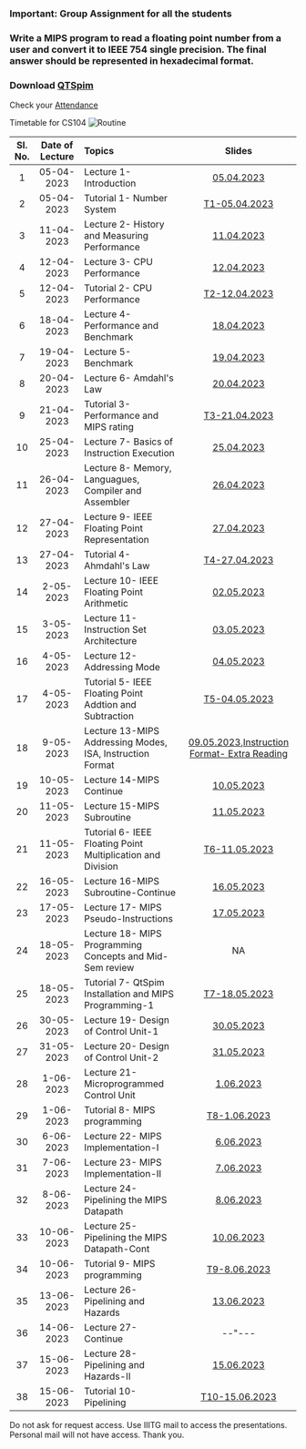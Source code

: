 
### Important: Group Assignment for all the students
### Write a MIPS program to read a floating point number from a user and convert it to IEEE 754 single precision. The final answer should be represented in hexadecimal format.
  
  
### Download [QTSpim](https://sourceforge.net/projects/spimsimulator/files/) 
Check your [Attendance](https://docs.google.com/spreadsheets/d/1qEXCWHOhq2UJT0WYqT6Tmd22ofsCZHlCO8q-LfPA-uY/edit?usp=sharing)

Timetable for CS104
![Routine](https://user-images.githubusercontent.com/15830810/235150234-f1712579-04c2-4c8e-bca4-ccc5495604b2.png)


| Sl. No. | Date of Lecture        | Topics  | Slides   |
|:---:|:--:|:--|:--------------------------:|
| 1   | 05-04-2023   |Lecture 1- Introduction                | [05.04.2023](https://drive.google.com/file/d/1IXhEv9KVp9JxLSBQ-rxEkMLDy9UIcLSH/view?usp=share_link)|
| 2   | 05-04-2023   |Tutorial 1- Number System              | [T1-05.04.2023](https://drive.google.com/file/d/1woPSztfKCReHNBeUCY5uIhANzsYjeSfo/view?usp=share_link)|
| 3   | 11-04-2023   |Lecture 2- History and Measuring Performance| [11.04.2023](https://drive.google.com/file/d/1CfPo5M1eXADKDUFuoPE2YYc_rg9S8scH/view?usp=share_link)|
| 4   | 12-04-2023   |Lecture 3- CPU Performance             | [12.04.2023](https://drive.google.com/file/d/18fOuj6Fx1Szx9evvrYD9XPpvE_hYFKYD/view?usp=share_link)|
| 5   | 12-04-2023   |Tutorial 2- CPU Performance            | [T2-12.04.2023](https://drive.google.com/file/d/1E7renK2SqkW91p7BlaDFHWnKS-9HSCgX/view?usp=share_link)|
| 6   | 18-04-2023   |Lecture 4- Performance and Benchmark   | [18.04.2023](https://drive.google.com/file/d/1w19VindUhXG4hCrI9l8pct_0QqVHZIYm/view?usp=share_link)|
| 7   | 19-04-2023   |Lecture 5- Benchmark                   | [19.04.2023](https://drive.google.com/file/d/18hV0t_pMiNTl-DObhbRFimIjtQF09-7d/view?usp=share_link)|
| 8   | 20-04-2023   |Lecture 6- Amdahl's Law                | [20.04.2023](https://drive.google.com/file/d/1ihseOGxxuCNjzEY7CRF10lZVchlaKvNr/view?usp=share_link)|
| 9   | 21-04-2023   |Tutorial 3- Performance and MIPS rating| [T3-21.04.2023](https://drive.google.com/file/d/12pWjeU_It2F1WAX2H5A9wUUdsF4acdrj/view?usp=share_link)|
| 10   | 25-04-2023   |Lecture 7- Basics of Instruction Execution| [25.04.2023](https://drive.google.com/file/d/1z7r95xtcQa2i6rByawWUaSfobOC-H5z7/view?usp=share_link)|
| 11   | 26-04-2023   |Lecture 8- Memory, Languagues, Compiler and Assembler| [26.04.2023](https://drive.google.com/file/d/1RIfRh3UTI_1OQd_1OmlvLSsVLDT3-MsU/view?usp=share_link)|
| 12   | 27-04-2023   |Lecture 9- IEEE Floating Point Representation| [27.04.2023](https://drive.google.com/file/d/1RdpqdYWVnJLHa5gq6nLRA8w1biC8Jqdr/view?usp=share_link)|
| 13   | 27-04-2023   |Tutorial 4- Ahmdahl's Law            | [T4-27.04.2023](https://drive.google.com/file/d/1aR2TuIKSF4kfBZKjR8br51UXEb8PSmUw/view?usp=share_link)|
| 14   | 2-05-2023   |Lecture 10- IEEE Floating Point Arithmetic| [02.05.2023](https://drive.google.com/file/d/1wT-kIjar3h5gikEbzAU5iak-NBH0sFc5/view?usp=share_link)|
| 15   | 3-05-2023   |Lecture 11- Instruction Set Architecture| [03.05.2023](https://drive.google.com/file/d/1Z3KjEMpZT6VjEyXnRGn0FrUlozLPtP1S/view?usp=share_link)|
| 16   | 4-05-2023   |Lecture 12- Addressing Mode| [04.05.2023](https://drive.google.com/file/d/16Z7Xb1UJzAL8DzdFQqNPe9EpppsKzWXW/view?usp=share_link)|
| 17   | 4-05-2023   |Tutorial 5- IEEE Floating Point Addtion and Subtraction| [T5-04.05.2023](https://drive.google.com/file/d/13VhfqY95gM_pvGJhD33nybHHlAx5v7yQ/view?usp=share_link)|
| 18   | 9-05-2023   | Lecture 13-MIPS Addressing Modes, ISA, Instruction Format| [09.05.2023](https://drive.google.com/file/d/1BnMQ6xDFRoxTVq79VpsYN-cwI4OWHHxi/view?usp=share_link),[Instruction Format- Extra Reading](https://max.cs.kzoo.edu/cs230/Resources/MIPS/MachineXL/InstructionFormats.html)|
| 19   | 10-05-2023   | Lecture 14-MIPS Continue| [10.05.2023](https://drive.google.com/file/d/1zkykZatbrhiMBRLcsGATXRKRlzanU65J/view?usp=share_link)|
| 20   | 11-05-2023   | Lecture 15-MIPS Subroutine| [11.05.2023](https://drive.google.com/file/d/12ctjMslrzsdZYILgQJKURy0dMWYBQpj6/view?usp=share_link)|
| 21   | 11-05-2023   | Tutorial 6- IEEE Floating Point Multiplication and Division| [T6-11.05.2023](https://drive.google.com/file/d/1LvkzoMUtYtBscDnHQ2Q-_GSDC99VfjD9/view?usp=share_link)|
| 22   | 16-05-2023   | Lecture 16-MIPS Subroutine-Continue| [16.05.2023](https://drive.google.com/file/d/1NrXKRPFBycFVjRn69KcXoJDvg2YAuOOi/view?usp=sharing)|
| 23   | 17-05-2023   | Lecture 17- MIPS Pseudo-Instructions| [17.05.2023](https://drive.google.com/file/d/187_osgyzM3V3Gk697VRkexp4h8O7INg5/view?usp=share_link)|
| 24   | 18-05-2023   | Lecture 18- MIPS Programming Concepts and Mid-Sem review| NA|
| 25   | 18-05-2023   | Tutorial 7- QtSpim Installation and MIPS Programming-1| [T7-18.05.2023](https://drive.google.com/file/d/1PGxSG2WLCgfHrQslMTb16LxpxLFHb1DK/view?usp=share_link)|
| 26   | 30-05-2023   | Lecture 19- Design of Control Unit-1 | [30.05.2023](https://drive.google.com/file/d/1eHTbgZZuVehHqSRbrf3go7_BCuEFqdzX/view?usp=share_link)|
| 27   | 31-05-2023   | Lecture 20- Design of Control Unit-2 | [31.05.2023](https://drive.google.com/file/d/179rdEMIiUOyWY1vbqV2jUEQnwIqEwxot/view?usp=share_link)|
| 28   | 1-06-2023   | Lecture 21- Microprogrammed Control Unit | [1.06.2023](https://drive.google.com/file/d/1K9689JwZsoyP5hv-XpfBFWDphzWjVHUw/view?usp=share_link)|
| 29   | 1-06-2023   | Tutorial 8- MIPS programming | [T8-1.06.2023](https://iiitg-plt.github.io/cs104/)|
| 30   | 6-06-2023   | Lecture 22- MIPS Implementation-I | [6.06.2023](https://drive.google.com/file/d/13FlqVYQPJvG9nGu3Vb_WCH5ND_HKmVnY/view?usp=drive_link)|
| 31   | 7-06-2023   | Lecture 23- MIPS Implementation-II | [7.06.2023](https://drive.google.com/file/d/1w1SzIYlXmnqvEiTxOA1cfT1JJNDsf4dN/view?usp=drive_link)|
| 32   | 8-06-2023   | Lecture 24- Pipelining the MIPS Datapath | [8.06.2023](https://drive.google.com/file/d/1bD1mxrwrJlimMmEDqTizsNZcrsNTv_46/view?usp=drive_link)|
| 33   | 10-06-2023   | Lecture 25- Pipelining the MIPS Datapath-Cont | [10.06.2023](https://drive.google.com/file/d/1ClJbKgeXy9wMTNBtRRpsvajlpo9h7Lq5/view?usp=drive_link)|
| 34   | 10-06-2023   | Tutorial 9- MIPS programming | [T9-8.06.2023](https://iiitg-plt.github.io/cs104/)|
| 35   | 13-06-2023   | Lecture 26- Pipelining and Hazards | [13.06.2023](https://drive.google.com/file/d/1Vbhz5XKb1mRuc7ZWLy6vwnbedh-QhqMd/view?usp=drive_link)|
| 36   | 14-06-2023   | Lecture 27- Continue | --"---|
| 37   | 15-06-2023   | Lecture 28- Pipelining and Hazards-II | [15.06.2023](https://drive.google.com/file/d/1PbxHf4inFGXRsaTxKzo-eumdHKlrqOBZ/view?usp=drive_link)|
| 38   | 15-06-2023   | Tutorial 10- Pipelining | [T10-15.06.2023](https://drive.google.com/file/d/1lj3Uud_-qu5tb8YNmwCJ9Tn2rpt3iHsx/view?usp=drive_link)|

Do not ask for request access. Use IIITG mail to access the presentations. Personal mail will not have access. Thank you. 
